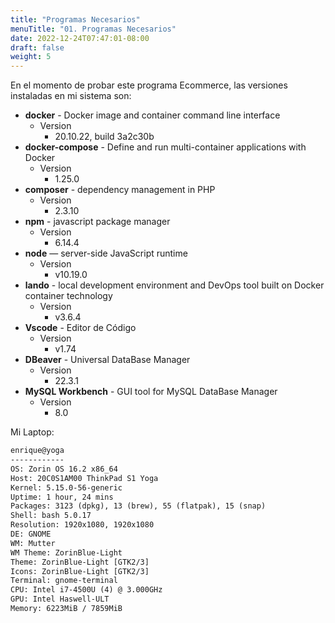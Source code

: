 ```yaml
---
title: "Programas Necesarios"
menuTitle: "01. Programas Necesarios"
date: 2022-12-24T07:47:01-08:00
draft: false
weight: 5
---
```


En el momento de probar este programa Ecommerce, las versiones instaladas en mi sistema son:

* **docker** - Docker image and container command line interface
    - Version
        - 20.10.22, build 3a2c30b
* **docker-compose** - Define and run multi-container applications with Docker
    - Version
        - 1.25.0
* **composer** - dependency management in PHP
    - Version
        - 2.3.10
* **npm** - javascript package manager
    - Version
       - 6.14.4
* **node** — server-side JavaScript runtime
    - Version
       - v10.19.0
* **lando** - local development environment and DevOps tool built on Docker container technology
    - Version
        - v3.6.4
* **Vscode** - Editor de Código
    - Version
        - v1.74
* **DBeaver** - Universal DataBase Manager
    - Version
        - 22.3.1
* **MySQL Workbench** - GUI tool for MySQL DataBase Manager
    - Version
        - 8.0

Mi Laptop:

```html
enrique@yoga 
------------ 
OS: Zorin OS 16.2 x86_64 
Host: 20C0S1AM00 ThinkPad S1 Yoga 
Kernel: 5.15.0-56-generic 
Uptime: 1 hour, 24 mins 
Packages: 3123 (dpkg), 13 (brew), 55 (flatpak), 15 (snap) 
Shell: bash 5.0.17 
Resolution: 1920x1080, 1920x1080 
DE: GNOME 
WM: Mutter 
WM Theme: ZorinBlue-Light 
Theme: ZorinBlue-Light [GTK2/3] 
Icons: ZorinBlue-Light [GTK2/3] 
Terminal: gnome-terminal 
CPU: Intel i7-4500U (4) @ 3.000GHz 
GPU: Intel Haswell-ULT 
Memory: 6223MiB / 7859MiB
```



